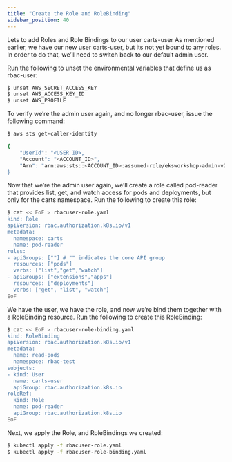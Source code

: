 ```yaml
---
title: "Create the Role and RoleBinding"
sidebar_position: 40
---
```


Lets to add Roles and Role Bindings to our user carts-user
As mentioned earlier, we have our new user carts-user, but its not yet bound to any roles. In order to do that, we’ll need to switch back to our default admin user.

Run the following to unset the environmental variables that define us as rbac-user:
```bash test=false
$ unset AWS_SECRET_ACCESS_KEY
$ unset AWS_ACCESS_KEY_ID
$ unset AWS_PROFILE 
```
To verify we’re the admin user again, and no longer rbac-user, issue the following command:
```bash test=false
$ aws sts get-caller-identity

{
    "UserId": "<USER ID>,
    "Account": "<ACCOUNT_ID>",
    "Arn": "arn:aws:sts::<ACCOUNT_ID>:assumed-role/eksworkshop-admin-v2/i-06c4d1fe46764ee5f"
}
```
Now that we’re the admin user again, we’ll create a role called pod-reader that provides list, get, and watch access for pods and deployments, but only for the carts namespace. 
Run the following to create this role:
```bash test=false
$ cat << EoF > rbacuser-role.yaml
kind: Role
apiVersion: rbac.authorization.k8s.io/v1
metadata:
  namespace: carts
  name: pod-reader
rules:
- apiGroups: [""] # "" indicates the core API group
  resources: ["pods"]
  verbs: ["list","get","watch"]
- apiGroups: ["extensions","apps"]
  resources: ["deployments"]
  verbs: ["get", "list", "watch"]
EoF
```
We have the user, we have the role, and now we’re bind them together with a RoleBinding resource. Run the following to create this RoleBinding:

```bash test=false
$ cat << EoF > rbacuser-role-binding.yaml
kind: RoleBinding
apiVersion: rbac.authorization.k8s.io/v1
metadata:
  name: read-pods
  namespace: rbac-test
subjects:
- kind: User
  name: carts-user
  apiGroup: rbac.authorization.k8s.io
roleRef:
  kind: Role
  name: pod-reader
  apiGroup: rbac.authorization.k8s.io
EoF
```
Next, we apply the Role, and RoleBindings we created:
```bash test=false
$ kubectl apply -f rbacuser-role.yaml
$ kubectl apply -f rbacuser-role-binding.yaml
```

